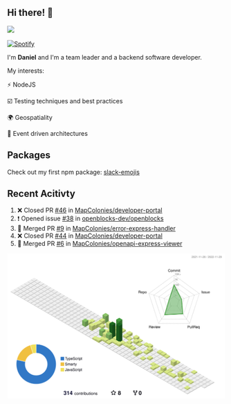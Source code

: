 ## Hi there! 👋

<p>
  <img src="https://github-readme-stats.vercel.app/api?username=syncush&theme=tokyonight">
</p>

[![Spotify](https://novatorem-rust.vercel.app/api/spotify)](https://open.spotify.com/user/syncush)

I'm **Daniel** and I'm a team leader and a backend software developer.

My interests:

⚡ NodeJS

☑️ Testing techniques and best practices

🌍 Geospatiality

🧠 Event driven architectures

## Packages
Check out my first npm package: [slack-emojis](https://www.npmjs.com/package/slack-emojis)

## Recent Acitivty
<!--START_SECTION:activity-->
1. ❌ Closed PR [#46](https://github.com/MapColonies/developer-portal/pull/46) in [MapColonies/developer-portal](https://github.com/MapColonies/developer-portal)
2. ❗️ Opened issue [#38](https://github.com/openblocks-dev/openblocks/issues/38) in [openblocks-dev/openblocks](https://github.com/openblocks-dev/openblocks)
3. 🎉 Merged PR [#9](https://github.com/MapColonies/error-express-handler/pull/9) in [MapColonies/error-express-handler](https://github.com/MapColonies/error-express-handler)
4. ❌ Closed PR [#44](https://github.com/MapColonies/developer-portal/pull/44) in [MapColonies/developer-portal](https://github.com/MapColonies/developer-portal)
5. 🎉 Merged PR [#6](https://github.com/MapColonies/openapi-express-viewer/pull/6) in [MapColonies/openapi-express-viewer](https://github.com/MapColonies/openapi-express-viewer)
<!--END_SECTION:activity-->

![contrib](./profile-3d-contrib/profile-green-animate.svg)
